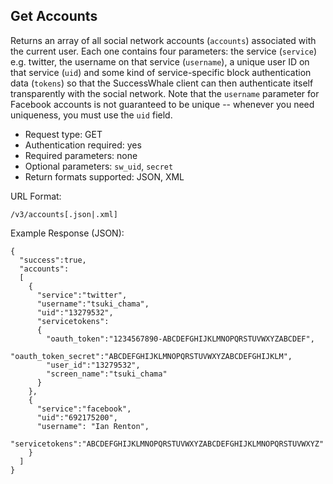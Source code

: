 Get Accounts
------------

Returns an array of all social network accounts (`accounts`) associated with the current user.  Each one contains four parameters: the service (`service`) e.g. twitter, the username on that service (`username`), a unique user ID on that service (`uid`) and some kind of service-specific block authentication data (`tokens`) so that the SuccessWhale client can then authenticate itself transparently with the social network.  Note that the `username` parameter for Facebook accounts is not guaranteed to be unique -- whenever you need uniqueness, you must use the `uid` field.

* Request type: GET
* Authentication required: yes
* Required parameters: none
* Optional parameters: `sw_uid`, `secret`
* Return formats supported: JSON, XML

URL Format:

    /v3/accounts[.json|.xml]

Example Response (JSON):

    {
      "success":true,
      "accounts":
      [
        {
          "service":"twitter",
          "username":"tsuki_chama",
          "uid":"13279532",
          "servicetokens":
          {
            "oauth_token":"1234567890-ABCDEFGHIJKLMNOPQRSTUVWXYZABCDEF",
            "oauth_token_secret":"ABCDEFGHIJKLMNOPQRSTUVWXYZABCDEFGHIJKLM",
            "user_id":"13279532",
            "screen_name":"tsuki_chama"
          }
        },
        {
          "service":"facebook",
          "uid":"692175200",
          "username": "Ian Renton",
          "servicetokens":"ABCDEFGHIJKLMNOPQRSTUVWXYZABCDEFGHIJKLMNOPQRSTUVWXYZ"
        }
      ]
    }